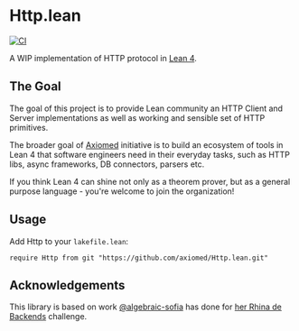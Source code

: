 # Http.lean

[![CI](https://github.com/axiomed/Http.lean/actions/workflows/push.yml/badge.svg)](https://github.com/axiomed/Http.lean/actions/workflows/push.yml)

A WIP implementation of HTTP protocol in [Lean 4](https://github.com/leanprover/lean4).

## The Goal

The goal of this project is to provide Lean community an HTTP Client and Server implementations as well
as working and sensible set of HTTP primitives.

The broader goal of [Axiomed](https://github.com/axiomed) initiative is to build an ecosystem of tools in Lean 4 that
software engineers need in their everyday tasks, such as HTTP libs, async frameworks, DB connectors, parsers etc.

If you think Lean 4 can shine not only as a theorem prover, but as a general purpose language - you're welcome to 
join the organization!

## Usage

Add Http to your `lakefile.lean`:

```lean
require Http from git "https://github.com/axiomed/Http.lean.git"
```

## Acknowledgements

This library is based on work [@algebraic-sofia](https://github.com/algebraic-sofia) has done for [her Rhina de Backends](https://blog.codeminer42.com/overcoming-challenges-and-crafting-in-the-uncharted-territory-of-lean4/) challenge.
